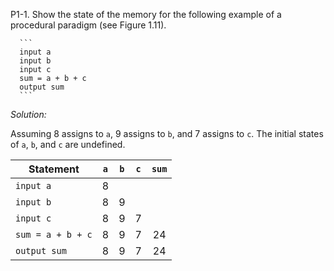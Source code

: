 P1-1. Show the state of the memory for the following example of a procedural
      paradigm (see Figure 1.11).

      ```
      input a  
      input b  
      input c  
      sum = a + b + c  
      output sum  
      ```

*Solution:*  

Assuming 8 assigns to `a`, 9 assigns to `b`, and 7 assigns to `c`.
The initial states of `a`, `b`, and `c` are undefined.

| Statement         | `a` | `b` | `c` | `sum` |
|-------------------|:---:|:---:|:---:|:-----:|
| `input a`         |  8  |     |     |       |
| `input b`         |  8  |  9  |     |       |
| `input c`         |  8  |  9  |  7  |       |
| `sum = a + b + c` |  8  |  9  |  7  |   24  |
| `output sum`      |  8  |  9  |  7  |   24  |
